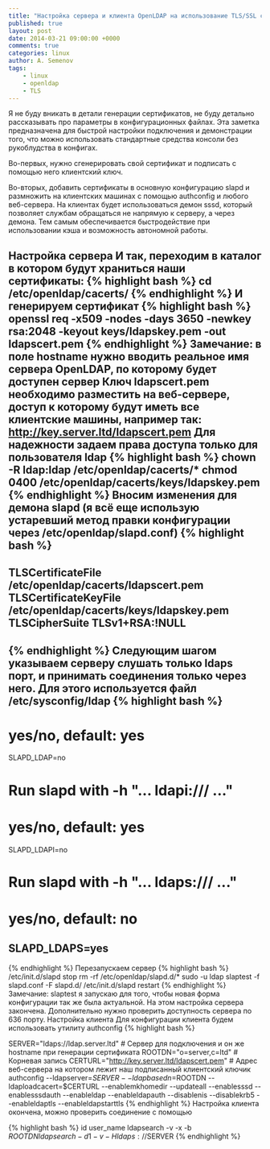 ```yaml
---
title: "Настройка сервера и клиента OpenLDAP на использование TLS/SSL соединений под CentOS 6"
published: true
layout: post
date: 2014-03-21 09:00:00 +0000
comments: true
categories: linux
author: A. Semenov
tags: 
    - linux
    - openldap
    - TLS
---
```

Я не буду вникать в детали генерации сертификатов, не буду детально рассказывать про параметры в конфигурационных файлах. Эта заметка предназначена для быстрой настройки подключения и демонстрации того, что можно использовать стандартные средства консоли без рукоблудства в конфигах. 

<!--more-->

Во-первых, нужно сгенерировать свой сертификат и подписать с помощью него клиентский ключ.

Во-вторых, добавить сертификаты в основную конфигурацию slapd и размножить на клиентских машинах с помощью authconfig и любого веб-сервера.
На клиентах будет использоваться демон sssd, который позволяет службам обращаться не напрямую к серверу, а через демона. Тем самым обеспечивается быстродействие при использовании кэша и возможность автономной работы.

Настройка сервера
И так, переходим в каталог в котором будут храниться наши сертификаты:
{% highlight bash %}
cd /etc/openldap/cacerts/
{% endhighlight  %}
И генерируем сертификат
{% highlight bash %}
openssl req -x509 -nodes -days 3650 -newkey rsa:2048 -keyout keys/ldapskey.pem -out ldapscert.pem
{% endhighlight  %}
Замечание: в поле hostname нужно вводить реальное имя сервера OpenLDAP, по которому будет доступен сервер
Ключ ldapscert.pem необходимо разместить на веб-сервере, доступ к которому будут иметь все клиентские машины, например так: http://key.server.ltd/ldapscert.pem
Для надежности задаем права доступа только для пользователя ldap
{% highlight bash %}
chown -R ldap:ldap /etc/openldap/cacerts/*
chmod 0400 /etc/openldap/cacerts/keys/ldapskey.pem
{% endhighlight  %}
Вносим изменения для демона slapd (я всё еще использую устаревший метод правки конфигурации через /etc/openldap/slapd.conf)
{% highlight bash %}
---
TLSCertificateFile      /etc/openldap/cacerts/ldapscert.pem
TLSCertificateKeyFile   /etc/openldap/cacerts/keys/ldapskey.pem
TLSCipherSuite TLSv1+RSA:!NULL
---
{% endhighlight  %}
Следующим шагом указываем серверу слушать только ldaps порт, и принимать соединения только через него.
Для этого используется файл /etc/sysconfig/ldap
{% highlight bash %}
---
#   yes/no, default: yes
SLAPD_LDAP=no

# Run slapd with -h "... ldapi:/// ..."
#   yes/no, default: yes
SLAPD_LDAPI=no

# Run slapd with -h "... ldaps:/// ..."
#   yes/no, default: no
SLAPD_LDAPS=yes
---
{% endhighlight  %}
Перезапускаем сервер
{% highlight bash %}
/etc/init.d/slapd stop
rm -rf /etc/openldap/slapd.d/*
sudo -u ldap slaptest -f slapd.conf -F slapd.d/
/etc/init.d/slapd restart
{% endhighlight  %}
Замечание: slaptest я запускаю для того, чтобы новая форма конфигурации так же была актуальной.
На этом настройка сервера закончена. Дополнительно нужно проверить доступность сервера по 636 порту.
Настройка клиента
Для конфигурации клиента будем использовать утилиту authconfig
{% highlight bash %}

SERVER="ldaps://ldap.server.ltd" # Сервер для подключения и он же hostname при генерации сертификата
ROOTDN="o=server,c=ltd" # Корневая запись
CERTURL="http://key.server.ltd/ldapscert.pem" # Адрес веб-сервера на котором лежит наш подписанный клиентский ключик
authconfig --ldapserver=$SERVER --ldapbasedn=$ROOTDN --ldaploadcacert=$CERTURL --enablemkhomedir --updateall --enablesssd --enablesssdauth --enableldap --enableldapauth --disablenis --disablekrb5 --enableldaptls --enableldapstarttls
{% endhighlight  %}
Настройка клиента окончена, можно проверить соединение с помощью

{% highlight bash %}
id user_name
ldapsearch -v -x -b $ROOTDN
ldapsearch -d 1 -v -H ldaps://$SERVER
{% endhighlight  %}

